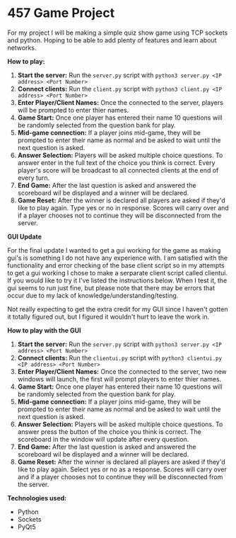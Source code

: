 # 457 Game Project

For my project I will be making a simple quiz show game using TCP sockets and python. Hoping to be able to add plenty of features and learn about networks.

**How to play:**
1. **Start the server:** Run the `server.py` script with `python3 server.py <IP address> <Port Number>`
2. **Connect clients:** Run the `client.py` script with `python3 client.py <IP address> <Port Number>`
3. **Enter Player/Client Names:** Once the connected to the server, players will be prompted to enter thier names.
4. **Game Start:** Once one player has entered their name 10 questions will be randomly selected from the question bank for play.
5. **Mid-game connection:** If a player joins mid-game, they will be prompted to enter their name as normal and be asked to wait until the next question is asked.
6. **Answer Selection:** Players will be asked multiple choice questions. To answer enter in the full text of the choice you think is correct. Every player's score will be broadcast to all connected clients at the end of every turn.
7. **End Game:** After the last question is asked and answered the scoreboard wil be displayed and a winner will be declared. 
8. **Game Reset:** After the winner is declared all players are asked if they'd like to play again. Type yes or no in response. Scores will carry over and if a player chooses not to continue they will be disconnected from the server. 
 

**GUI Update**

For the final update I wanted to get a gui working for the game as making gui's is something I do not have any experience with. 
I am satisfied with the functionality and error checking of the base client script so in my attempts to get a gui working I chose to make a serparate client script 
called clientui. If you would like to try it I've listed the instructions below. When I test it, the gui seems to run just fine, but please note that there may 
be errors that occur due to my lack of knowledge/understanding/testing.

Not really expecting to get the extra credit for my GUI since I haven't gotten it totally figured out, but I figured it wouldn't hurt to leave the work in. 

**How to play with the GUI**
1. **Start the server:** Run the `server.py` script with `python3 server.py <IP address> <Port Number>`
2. **Connect clients:** Run the `clientui.py` script with `python3 clientui.py <IP address> <Port Number>`
3. **Enter Player/Client Names:** Once the connected to the server, two new windows will launch, the first will prompt players to enter thier names.
4. **Game Start:** Once one player has entered their name 10 questions will be randomly selected from the question bank for play.
5. **Mid-game connection:** If a player joins mid-game, they will be prompted to enter their name as normal and be asked to wait until the next question is asked.
6. **Answer Selection:** Players will be asked multiple choice questions. To answer press the button of the choice you think is correct. The scoreboard in the window will update after every question.
7. **End Game:** After the last question is asked and answered the scoreboard wil be displayed and a winner will be declared. 
8. **Game Reset:** After the winner is declared all players are asked if they'd like to play again. Select yes or no as a response. Scores will carry over and if a player chooses not to continue they will be disconnected from the server. 

**Technologies used:**
* Python
* Sockets
* PyQt5
